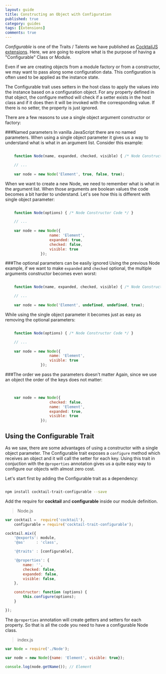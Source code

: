 ```yaml
---
layout: guide
title: Constructing an Object with Configuration
published: true
category: guides
tags: [Extensions]
comments: true
---
```


*Configurable* is one of the Traits / Talents we have published as [CocktailJS extensions](/extensions). Here, we are going to explore what is the purpose of having a "Configurable" Class or Module.

Even if we are creating objects from a module factory or from a constructor, we may want to pass along some configuration data. This configuration is often used to be applied as the instance state.

The Configurable trait uses setters in the host class to apply the values into the instance based on a configuration object. For any property defined in that object, the configure method will check if a setter exists in the host class and if it does then it will be invoked with the corresponding value. If there is no setter, the property is just ignored.

There are a few reasons to use a single object argument constructor or factory:

###Named parameters
In vanilla JavaScript there are no named parameters. When using a single object parameter it gives us a way to understand what is what in an argument list. Consider this example:

```javascript

    function Node(name, expanded, checked, visible) { /* Node Constructor Code */ }

    // ...
    
    var node = new Node('Element', true, false, true);

```

When we want to create a new Node, we need to remember what is what in the argument list. When those arguments are boolean values the code becomes a bit harder to understand.
Let's see how this is different with single object parameter:

```javascript

    function Node(options) { /* Node Constructor Code */ }

    // ...
    
    var node = new Node({
                    name: 'Element',
                    expanded: true,
                    checked: false,
                    visible: true
                });

```

###The optional parameters can be easily ignored
Using the previous Node example, if we want to make `expanded` and `checked` optional, the multiple arguments constructor becomes even worst:

```javascript

    function Node(name, expanded, checked, visible) { /* Node Constructor Code */ }

    // ...
    
    var node = new Node('Element', undefined, undefined, true);

```

While using the single object parameter it becomes just as easy as removing the optional parameters:

```javascript

    function Node(options) { /* Node Constructor Code */ }

    // ...
    
    var node = new Node({
                    name: 'Element',
                    visible: true
                });

```

###The order we pass the parameters doesn't matter
Again, since we use an object the order of the keys does not matter:

```javascript

    
    var node = new Node({
                    checked: false,
                    name: 'Element',
                    expanded: true,                    
                    visible: true
                });

```

## Using the Configurable Trait

As we saw, there are some advantages of using a constructor with a single object parameter. The Configurable trait exposes a `configure` method which receives an object and it will call the setter for each key. Using this trait in conjuction with the `@properties` annotation gives us a quite easy way to configure our objects with almost zero cost.

Let's start first by adding the Configurable trait as a dependency:

```bash

npm install cocktail-trait-configurable --save

```

Add the require for **cocktail** and **configurable** inside our module definition.

> Node.js

```javascript
var cocktail =  require('cocktail'),
    configurable = require('cocktail-trait-configurable');

cocktail.mix({
    '@exports': module,
    '@as'     : 'class',

    '@traits' : [configurable],

    '@properties': {
        name: '',
        checked: false,
        expanded: false,
        visible: false,
    },

    constructor: function (options) {
        this.configure(options);
    }

});

```

The `@properties` annotation will create getters and setters for each property. So that is all the code you need to have a configurable Node class.

> index.js

```javascript
var Node = require('./Node');

var node = new Node({name: 'Element', visible: true});

console.log(node.getName()); // Element

```


